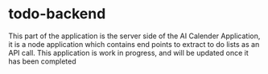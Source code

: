 # todo-backend

This part of the application is the server side of the AI Calender Application, it is a node application which contains end points to extract to do lists as an API call. 
This application is work in progress, and will be updated once it has been completed

